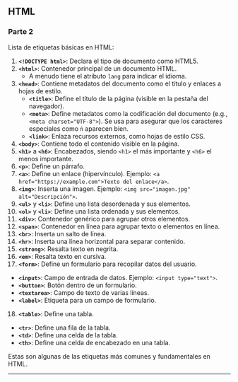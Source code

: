 ## HTML

### Parte 2

Lista de etiquetas básicas en HTML:

1. **`<!DOCTYPE html>`**: Declara el tipo de documento como HTML5.
2. **`<html>`**: Contenedor principal de un documento HTML.
   - A menudo tiene el atributo `lang` para indicar el idioma.
3. **`<head>`**: Contiene metadatos del documento como el título y enlaces a hojas de estilo.
   - **`<title>`**: Define el título de la página (visible en la pestaña del navegador).
   - **`<meta>`**: Define metadatos como la codificación del documento (e.g., `<meta charset="UTF-8">`). Se usa para asegurar que los caracteres especiales como `ñ` aparecen bien.
   - **`<link>`**: Enlaza recursos externos, como hojas de estilo CSS.
4. **`<body>`**: Contiene todo el contenido visible en la página.
5. **`<h1>`** a **`<h6>`**: Encabezados, siendo `<h1>` el más importante y `<h6>` el menos importante.
6. **`<p>`**: Define un párrafo.
7. **`<a>`**: Define un enlace (hipervínculo). Ejemplo: `<a href="https://example.com">Texto del enlace</a>`.
8. **`<img>`**: Inserta una imagen. Ejemplo: `<img src="imagen.jpg" alt="Descripción">`.
9. **`<ul>`** y **`<li>`**: Define una lista desordenada y sus elementos.
10. **`<ol>`** y **`<li>`**: Define una lista ordenada y sus elementos.
11. **`<div>`**: Contenedor genérico para agrupar otros elementos.
12. **`<span>`**: Contenedor en línea para agrupar texto o elementos en línea.
13. **`<br>`**: Inserta un salto de línea.
14. **`<hr>`**: Inserta una línea horizontal para separar contenido.
15. **`<strong>`**: Resalta texto en negrita.
16. **`<em>`**: Resalta texto en cursiva.
17. **`<form>`**: Define un formulario para recopilar datos del usuario.
   - **`<input>`**: Campo de entrada de datos. Ejemplo: `<input type="text">`.
   - **`<button>`**: Botón dentro de un formulario.
   - **`<textarea>`**: Campo de texto de varias líneas.
   - **`<label>`**: Etiqueta para un campo de formulario.
18. **`<table>`**: Define una tabla.
   - **`<tr>`**: Define una fila de la tabla.
   - **`<td>`**: Define una celda de la tabla.
   - **`<th>`**: Define una celda de encabezado en una tabla.

Estas son algunas de las etiquetas más comunes y fundamentales en HTML.

--- 